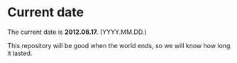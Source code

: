 # Current date

The current date is **2012.06.17.** (YYYY.MM.DD.)

This repository will be good when the world ends, so we will know how long it lasted.